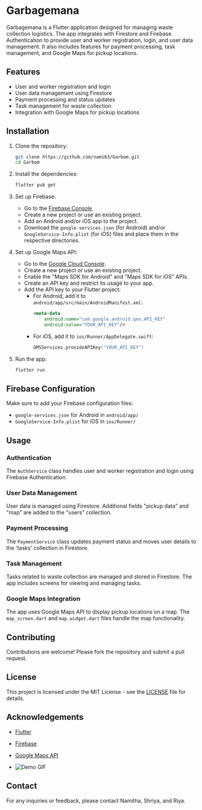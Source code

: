 # Garbagemana

Garbagemana is a Flutter application designed for managing waste collection logistics. The app integrates with Firestore and Firebase Authentication to provide user and worker registration, login, and user data management. It also includes features for payment processing, task management, and Google Maps for pickup locations.

## Features

- User and worker registration and login
- User data management using Firestore
- Payment processing and status updates
- Task management for waste collection
- Integration with Google Maps for pickup locations

## Installation

1. Clone the repository:
    ```bash
    git clone https://github.com/nami63/Garbom.git
    cd Garbom
    ```

2. Install the dependencies:
    ```bash
    flutter pub get
    ```

3. Set up Firebase:
    - Go to the [Firebase Console](https://console.firebase.google.com/).
    - Create a new project or use an existing project.
    - Add an Android and/or iOS app to the project.
    - Download the `google-services.json` (for Android) and/or `GoogleService-Info.plist` (for iOS) files and place them in the respective directories.

4. Set up Google Maps API:
    - Go to the [Google Cloud Console](https://console.cloud.google.com/).
    - Create a new project or use an existing project.
    - Enable the "Maps SDK for Android" and "Maps SDK for iOS" APIs.
    - Create an API key and restrict its usage to your app.
    - Add the API key to your Flutter project:
      - For Android, add it to `android/app/src/main/AndroidManifest.xml`:
        ```xml
        <meta-data
            android:name="com.google.android.geo.API_KEY"
            android:value="YOUR_API_KEY"/>
        ```
      - For iOS, add it to `ios/Runner/AppDelegate.swift`:
        ```swift
        GMSServices.provideAPIKey("YOUR_API_KEY")
        ```

5. Run the app:
    ```bash
    flutter run
    ```

## Firebase Configuration

Make sure to add your Firebase configuration files:

- `google-services.json` for Android in `android/app/`
- `GoogleService-Info.plist` for iOS in `ios/Runner/`

## Usage

### Authentication

The `AuthService` class handles user and worker registration and login using Firebase Authentication.

### User Data Management

User data is managed using Firestore. Additional fields "pickup data" and "map" are added to the "users" collection.

### Payment Processing

The `PaymentService` class updates payment status and moves user details to the 'tasks' collection in Firestore.

### Task Management

Tasks related to waste collection are managed and stored in Firestore. The app includes screens for viewing and managing tasks.

### Google Maps Integration

The app uses Google Maps API to display pickup locations on a map. The `map_screen.dart` and `map_widget.dart` files handle the map functionality.

## Contributing

Contributions are welcome! Please fork the repository and submit a pull request.

## License

This project is licensed under the MIT License - see the [LICENSE](LICENSE) file for details.

## Acknowledgements

- [Flutter](https://flutter.dev/)
- [Firebase](https://firebase.google.com/)
- [Google Maps API](https://developers.google.com/maps/documentation)

- ![Demo GIF](https://drive.google.com/file/d/1zludHPh24Irypk44oHMetayiBGBsmF81/view?usp=sharing)


## Contact

For any inquiries or feedback, please contact Namitha, Shriya, and Riya.


